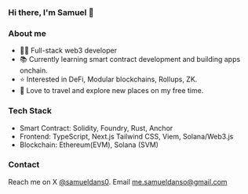 ### Hi there, I'm Samuel 👋

### About me
- 👨‍💻 Full-stack web3 developer 
- 📚 Currently learning smart contract development and building apps onchain.
- ⭐️ Interested in DeFi, Modular blockchains, Rollups, ZK.
- 🌴 Love to travel and explore new places on my free time.
  
<!-- 
### Projects
- [savings-vault](https://www.phuture.finance/products/usv) : Crypto's first USDC bond ETF.
- [Phuture DeFi Index](https://www.phuture.finance/products/pdi) : Yield generating DeFi index.
- [Colony Avalanche Index](https://www.phuture.finance/products/cai) : The leading Avalanche index.
- [Single-Sided Liquidity DEX](https://news.bitcoin.com/hydra-chain-claims-its-spot-by-launching-a-native-dex/) | Hydra chain native DEX.
- [Ampnet](https://ampnet.io/) | The Tokenization of Real World Assets.
  -->

### Tech Stack
- Smart Contract: Solidity, Foundry, Rust, Anchor
- Frontend: TypeScript, Next.js Tailwind CSS, Viem, Solana/Web3.js
- Blockchain: Ethereum(EVM), Solana (SVM)
  
### Contact
Reach me on X [@samueldans0](https://twitter.com/samueldans0). Email me.samueldanso@gmail.com

